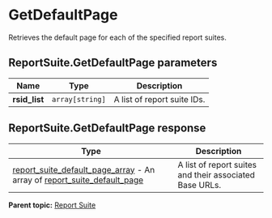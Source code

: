 # GetDefaultPage

Retrieves the default page for each of the specified report suites.

## ReportSuite.GetDefaultPage parameters

|Name|Type|Description|
|----|----|-----------|
| **rsid_list** | `array[string]` |A list of report suite IDs.|

## ReportSuite.GetDefaultPage response

|Type|Description|
|----|-----------|
|  [report_suite_default_page_array](../../data_types/r_report_suite_default_page_array.md#) - An array of [report_suite_default_page](../../data_types/r_report_suite_default_page.md#) |A list of report suites and their associated Base URLs.|

**Parent topic:** [Report Suite](../../methods/report_suite/r_methods_reportsuite.md)

